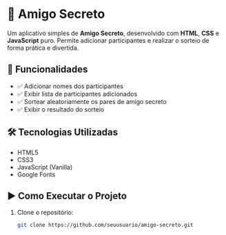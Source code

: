 # 🎁 Amigo Secreto

Um aplicativo simples de **Amigo Secreto**, desenvolvido com **HTML**, **CSS** e **JavaScript** puro. Permite adicionar participantes e realizar o sorteio de forma prática e divertida.

## 🎯 Funcionalidades

- ✅ Adicionar nomes dos participantes  
- ✅ Exibir lista de participantes adicionados  
- ✅ Sortear aleatoriamente os pares de amigo secreto  
- ✅ Exibir o resultado do sorteio  

## 🛠️ Tecnologias Utilizadas

- HTML5  
- CSS3  
- JavaScript (Vanilla)  
- Google Fonts  

## ▶️ Como Executar o Projeto

1. Clone o repositório:  
   ```bash
   git clone https://github.com/seuusuario/amigo-secreto.git
